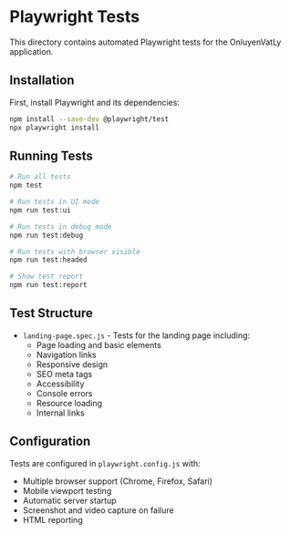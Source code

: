 # Playwright Tests

This directory contains automated Playwright tests for the OnluyenVatLy application.

## Installation

First, install Playwright and its dependencies:

```bash
npm install --save-dev @playwright/test
npx playwright install
```

## Running Tests

```bash
# Run all tests
npm test

# Run tests in UI mode
npm run test:ui

# Run tests in debug mode
npm run test:debug

# Run tests with browser visible
npm run test:headed

# Show test report
npm run test:report
```

## Test Structure

- `landing-page.spec.js` - Tests for the landing page including:
  - Page loading and basic elements
  - Navigation links
  - Responsive design
  - SEO meta tags
  - Accessibility
  - Console errors
  - Resource loading
  - Internal links

## Configuration

Tests are configured in `playwright.config.js` with:
- Multiple browser support (Chrome, Firefox, Safari)
- Mobile viewport testing
- Automatic server startup
- Screenshot and video capture on failure
- HTML reporting